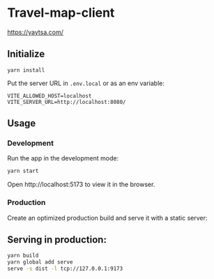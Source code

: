 # Travel-map-client

https://yaytsa.com/

## Initialize

```
yarn install
```

Put the server URL in `.env.local` or as an env variable:

```
VITE_ALLOWED_HOST=localhost
VITE_SERVER_URL=http://localhost:8080/
```

## Usage

### Development

Run the app in the development mode:

```bash
yarn start
```

Open http://localhost:5173 to view it in the browser.

### Production

Create an optimized production build and serve it with a static server:

## Serving in production:

```bash
yarn build
yarn global add serve
serve -s dist -l tcp://127.0.0.1:9173
```
